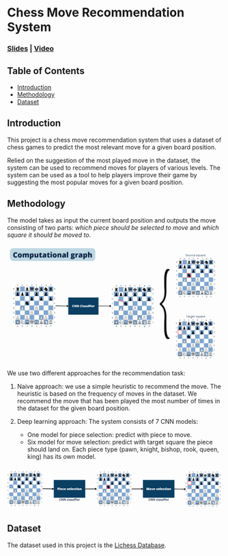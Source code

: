 # Chess Move Recommendation System

### [Slides](https://www.canva.com/design/DAGFWP1HHR8/9TBXOGHavgasczsq5ZNkFw/edit?utm_content=DAGFWP1HHR8&utm_campaign=designshare&utm_medium=link2&utm_source=sharebutton) | [Video](https://youtu.be/KGNI8Q98qoY)

## Table of Contents

- [Introduction](#introduction)
- [Methodology](#methodology)
- [Dataset](#dataset)

## Introduction

This project is a chess move recommendation system that uses a dataset of chess games to predict the most relevant move for a given board position.

Relied on the suggestion of the most played move in the dataset, the system can be used to recommend moves for players of various levels. The system can be used as a tool to help players improve their game by suggesting the most popular moves for a given board position.

## Methodology

The model takes as input the current board position and outputs the move consisting of two parts: _which piece should be selected to move_ and _which square it should be moved to_.

![Computational graph](docs/image1.png)

We use two different approaches for the recommendation task:

1. Naive approach: we use a simple heuristic to recommend the move. The heuristic is based on the frequency of moves in the dataset. We recommend the move that has been played the most number of times in the dataset for the given board position.

2. Deep learning approach: The system consists of 7 CNN models:
   - One model for piece selection: predict with piece to move.
   - Six model for move selection: predict with target square the piece should land on. Each piece type (pawn, knight, bishop, rook, queen, king) has its own model.

![alt text](docs/image2.png)

## Dataset

The dataset used in this project is the [Lichess Database](https://www.kaggle.com/datasets/shkarupylomaxim/chess-games-dataset-lichess-2017-may).
